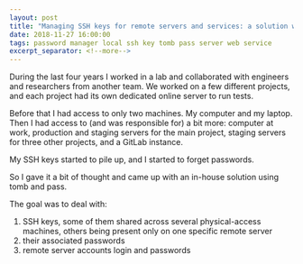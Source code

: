 ```yaml
---
layout: post
title: "Managing SSH keys for remote servers and services: a solution with tomb and pass"
date: 2018-11-27 16:00:00
tags: password manager local ssh key tomb pass server web service
excerpt_separator: <!--more-->
---
```


During the last four years I worked in a lab and collaborated with
engineers and researchers from another team. We worked on a few different projects,
and each project had its own dedicated online server to run tests.

Before that I had access to only two machines. My computer and my laptop.
Then I had access to (and was responsible for) a bit more: computer at work,
production and staging servers for the main project, staging servers for three
other projects, and a GitLab instance.

My SSH keys started to pile up, and I started to forget passwords.

So I gave it a bit of thought and came up with an in-house solution
using tomb and pass.

<!--more-->

The goal was to deal with:

1. SSH keys, some of them shared across several physical-access machines,
   others being present only on one specific remote server
2. their associated passwords
3. remote server accounts login and passwords

[tomb]: https://github.com/dyne/Tomb
[pass]: https://www.passwordstore.org/
